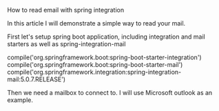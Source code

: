 How to read email with spring integration

In this article I will demonstrate a simple way to read your mail. 

First let's setup spring boot application, including integration and mail starters as well as spring-integration-mail

  compile('org.springframework.boot:spring-boot-starter-integration')
  compile('org.springframework.boot:spring-boot-starter-mail')
  compile('org.springframework.integration:spring-integration-mail:5.0.7.RELEASE')

Then we need a mailbox to connect to. I will use Microsoft outlook as an example.
